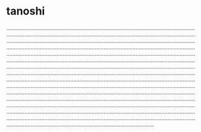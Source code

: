 # tanoshi

.....................................................................................................................................................................................................................................................................................................................................................................................................................................................................................................................................................................................................................................................................................................................................................................................................................................................................................................................................................................................................................................................................................................................................................................................................................................................................................................................................................................................................................................................................................................................................................................................................................................................................................................................................................................................................................................................................................................................................................................................................................................